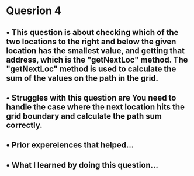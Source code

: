 # Quesrion 4
## • This question is about checking which of the two locations to the right and below the given location has the smallest value, and getting that address, which is the "getNextLoc" method. The "getNextLoc" method is used to calculate the sum of the values ​​on the path in the grid.
## • Struggles with this question are You need to handle the case where the next location hits the grid boundary and calculate the path sum correctly.
## • Prior expereiences that helped...
## • What I learned by doing this question...
